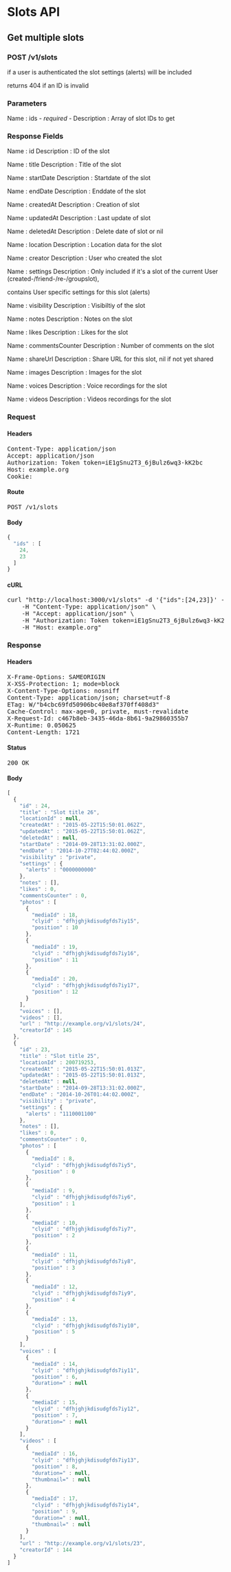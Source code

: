# Slots API

## Get multiple slots

### POST /v1/slots

if a user is authenticated the slot settings (alerts) will be included

returns 404 if an ID is invalid

### Parameters

Name : ids *- required -*
Description : Array of slot IDs to get


### Response Fields

Name : id
Description : ID of the slot

Name : title
Description : Title of the slot

Name : startDate
Description : Startdate of the slot

Name : endDate
Description : Enddate of the slot

Name : createdAt
Description : Creation of slot

Name : updatedAt
Description : Last update of slot

Name : deletedAt
Description : Delete date of slot or nil

Name : location
Description : Location data for the slot

Name : creator
Description : User who created the slot

Name : settings
Description : Only included if it&#39;s a slot of the current User (created-/friend-/re-/groupslot),

contains User specific settings for this slot (alerts)

Name : visibility
Description : Visibiltiy of the slot

Name : notes
Description : Notes on the slot

Name : likes
Description : Likes for the slot

Name : commentsCounter
Description : Number of comments on the slot

Name : shareUrl
Description : Share URL for this slot, nil if not yet shared

Name : images
Description : Images for the slot

Name : voices
Description : Voice recordings for the slot

Name : videos
Description : Videos recordings for the slot

### Request

#### Headers

<pre>Content-Type: application/json
Accept: application/json
Authorization: Token token=iE1gSnu2T3_6jBulz6wq3-kK2bc
Host: example.org
Cookie: </pre>

#### Route

<pre>POST /v1/slots</pre>

#### Body
```javascript
{
  "ids" : [
    24,
    23
  ]
}
```


#### cURL

<pre class="request">curl &quot;http://localhost:3000/v1/slots&quot; -d &#39;{&quot;ids&quot;:[24,23]}&#39; -X POST \
	-H &quot;Content-Type: application/json&quot; \
	-H &quot;Accept: application/json&quot; \
	-H &quot;Authorization: Token token=iE1gSnu2T3_6jBulz6wq3-kK2bc&quot; \
	-H &quot;Host: example.org&quot;</pre>

### Response

#### Headers

<pre>X-Frame-Options: SAMEORIGIN
X-XSS-Protection: 1; mode=block
X-Content-Type-Options: nosniff
Content-Type: application/json; charset=utf-8
ETag: W/&quot;b4cbc69fd50906bc40e8af370ff408d3&quot;
Cache-Control: max-age=0, private, must-revalidate
X-Request-Id: c467b8eb-3435-46da-8b61-9a29860355b7
X-Runtime: 0.050625
Content-Length: 1721</pre>

#### Status

<pre>200 OK</pre>

#### Body

```javascript
[
  {
    "id" : 24,
    "title" : "Slot title 26",
    "locationId" : null,
    "createdAt" : "2015-05-22T15:50:01.062Z",
    "updatedAt" : "2015-05-22T15:50:01.062Z",
    "deletedAt" : null,
    "startDate" : "2014-09-28T13:31:02.000Z",
    "endDate" : "2014-10-27T02:44:02.000Z",
    "visibility" : "private",
    "settings" : {
      "alerts" : "0000000000"
    },
    "notes" : [],
    "likes" : 0,
    "commentsCounter" : 0,
    "photos" : [
      {
        "mediaId" : 18,
        "clyid" : "dfhjghjkdisudgfds7iy15",
        "position" : 10
      },
      {
        "mediaId" : 19,
        "clyid" : "dfhjghjkdisudgfds7iy16",
        "position" : 11
      },
      {
        "mediaId" : 20,
        "clyid" : "dfhjghjkdisudgfds7iy17",
        "position" : 12
      }
    ],
    "voices" : [],
    "videos" : [],
    "url" : "http://example.org/v1/slots/24",
    "creatorId" : 145
  },
  {
    "id" : 23,
    "title" : "Slot title 25",
    "locationId" : 200719253,
    "createdAt" : "2015-05-22T15:50:01.013Z",
    "updatedAt" : "2015-05-22T15:50:01.013Z",
    "deletedAt" : null,
    "startDate" : "2014-09-28T13:31:02.000Z",
    "endDate" : "2014-10-26T01:44:02.000Z",
    "visibility" : "private",
    "settings" : {
      "alerts" : "1110001100"
    },
    "notes" : [],
    "likes" : 0,
    "commentsCounter" : 0,
    "photos" : [
      {
        "mediaId" : 8,
        "clyid" : "dfhjghjkdisudgfds7iy5",
        "position" : 0
      },
      {
        "mediaId" : 9,
        "clyid" : "dfhjghjkdisudgfds7iy6",
        "position" : 1
      },
      {
        "mediaId" : 10,
        "clyid" : "dfhjghjkdisudgfds7iy7",
        "position" : 2
      },
      {
        "mediaId" : 11,
        "clyid" : "dfhjghjkdisudgfds7iy8",
        "position" : 3
      },
      {
        "mediaId" : 12,
        "clyid" : "dfhjghjkdisudgfds7iy9",
        "position" : 4
      },
      {
        "mediaId" : 13,
        "clyid" : "dfhjghjkdisudgfds7iy10",
        "position" : 5
      }
    ],
    "voices" : [
      {
        "mediaId" : 14,
        "clyid" : "dfhjghjkdisudgfds7iy11",
        "position" : 6,
        "duration=" : null
      },
      {
        "mediaId" : 15,
        "clyid" : "dfhjghjkdisudgfds7iy12",
        "position" : 7,
        "duration=" : null
      }
    ],
    "videos" : [
      {
        "mediaId" : 16,
        "clyid" : "dfhjghjkdisudgfds7iy13",
        "position" : 8,
        "duration=" : null,
        "thumbnail=" : null
      },
      {
        "mediaId" : 17,
        "clyid" : "dfhjghjkdisudgfds7iy14",
        "position" : 9,
        "duration=" : null,
        "thumbnail=" : null
      }
    ],
    "url" : "http://example.org/v1/slots/23",
    "creatorId" : 144
  }
]
```

